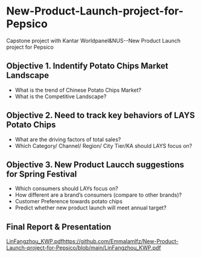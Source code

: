 # New-Product-Launch-project-for-Pepsico
Capstone project with Kantar Worldpanel&amp;NUS--New Product Launch project for Pepsico

## Objective 1. Indentify Potato Chips Market Landscape
- What is the trend of Chinese Potato Chips Market?
- What is the Competitive Landscape? 

## Objective 2. Need to track key behaviors of LAYS Potato Chips
- What are the driving factors of total sales?
- Which Category/ Channel/ Region/ City Tier/KA should LAYS focus on?

## Objective 3. New Product Laucch suggestions for Spring Festival
- Which consumers should LAYs focus on? 
- How different are a brand’s consumers (compare to other brands)?
- Customer Preference towards potato chips
- Predict whether new product launch will meet annual target?


## Final Report & Presentation
[LinFangzhou_KWP.pdf](https://github.com/Emmalamlfz/New-Product-Launch-project-for-Pepsico/blob/main/LinFangzhou_KWP.pdf)https://github.com/Emmalamlfz/New-Product-Launch-project-for-Pepsico/blob/main/LinFangzhou_KWP.pdf
